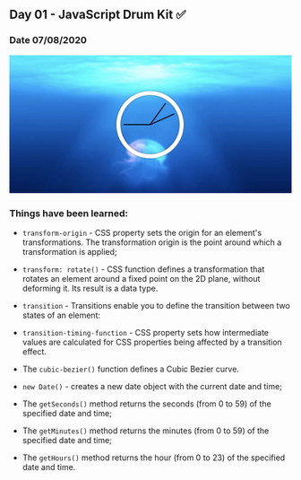 ## Day 01 - JavaScript Drum Kit  ✅

### Date 07/08/2020

![JavaScript Drum Kit](./Screenshot.png)

### Things have been learned:
- `transform-origin` - CSS property sets the origin for an element's transformations. The transformation origin is the point around which a transformation is applied;

-  `transform: rotate()` - CSS function defines a transformation that rotates an element around a fixed point on the 2D plane, without deforming it. Its result is a <transform-function> data type.

- `transition` -  Transitions enable you to define the transition between two states of an element:
  
- `transition-timing-function` -  CSS property sets how intermediate values are calculated for CSS properties being affected by a transition effect.

- The `cubic-bezier()` function defines a Cubic Bezier curve.

- `new Date()` -  creates a new date object with the current date and time; 

- The `getSeconds()` method returns the seconds (from 0 to 59) of the specified date and time;

- The `getMinutes()` method returns the minutes (from 0 to 59) of the specified date and time;

- The `getHours()` method returns the hour (from 0 to 23) of the specified date and time.



